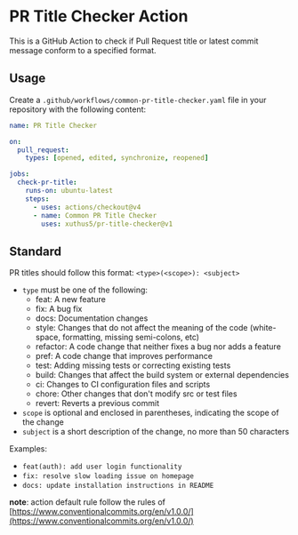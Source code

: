 # PR Title Checker Action

This is a GitHub Action to check if Pull Request title or latest commit message conform to a specified format.

## Usage

Create a `.github/workflows/common-pr-title-checker.yaml` file in your repository with the following content:

```yaml
name: PR Title Checker

on:
  pull_request:
    types: [opened, edited, synchronize, reopened]

jobs:
  check-pr-title:
    runs-on: ubuntu-latest
    steps:
      - uses: actions/checkout@v4
      - name: Common PR Title Checker
        uses: xuthus5/pr-title-checker@v1
```

## Standard

PR titles should follow this format: `<type>(<scope>): <subject>`

- `type` must be one of the following:
  - feat: A new feature
  - fix: A bug fix
  - docs: Documentation changes
  - style: Changes that do not affect the meaning of the code (white-space, formatting, missing semi-colons, etc)
  - refactor: A code change that neither fixes a bug nor adds a feature
  - pref: A code change that improves performance
  - test: Adding missing tests or correcting existing tests
  - build: Changes that affect the build system or external dependencies
  - ci: Changes to CI configuration files and scripts
  - chore: Other changes that don't modify src or test files
  - revert: Reverts a previous commit
- `scope` is optional and enclosed in parentheses, indicating the scope of the change
- `subject` is a short description of the change, no more than 50 characters

Examples:
- `feat(auth): add user login functionality`
- `fix: resolve slow loading issue on homepage`
- `docs: update installation instructions in README`

**note**: action default rule follow the rules of [https://www.conventionalcommits.org/en/v1.0.0/](https://www.conventionalcommits.org/en/v1.0.0/)